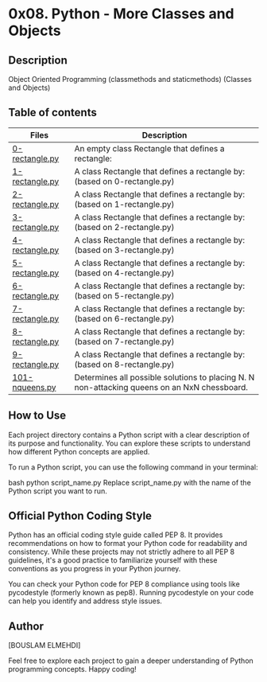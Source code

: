 # 0x08. Python - More Classes and Objects

## Description
Object Oriented Programming (classmethods and staticmethods) (Classes and Objects)

## Table of contents

Files | Description
----------- | -----------
[0-rectangle.py](./0-rectangle.py) | An empty class Rectangle that defines a rectangle:
[1-rectangle.py](./1-rectangle.py) | A class Rectangle that defines a rectangle by: (based on 0-rectangle.py)
[2-rectangle.py](./2-rectangle.py) | A class Rectangle that defines a rectangle by: (based on 1-rectangle.py)
[3-rectangle.py](./3-rectangle.py) | A class Rectangle that defines a rectangle by: (based on 2-rectangle.py)
[4-rectangle.py](./4-rectangle.py) | A class Rectangle that defines a rectangle by: (based on 3-rectangle.py)
[5-rectangle.py](./5-rectangle.py) | A class Rectangle that defines a rectangle by: (based on 4-rectangle.py)
[6-rectangle.py](./6-rectangle.py) | A class Rectangle that defines a rectangle by: (based on 5-rectangle.py)
[7-rectangle.py](./7-rectangle.py) | A class Rectangle that defines a rectangle by: (based on 6-rectangle.py)
[8-rectangle.py](./8-rectangle.py) | A class Rectangle that defines a rectangle by: (based on 7-rectangle.py)
[9-rectangle.py](./9-rectangle.py) | A class Rectangle that defines a rectangle by: (based on 8-rectangle.py)
[101-nqueens.py](./101-nqueens.py) | Determines all possible solutions to placing N. N non-attacking queens on an NxN chessboard.
## How to Use

Each project directory contains a Python script with a clear description of its purpose and functionality. You can explore these scripts to understand how different Python concepts are applied.

To run a Python script, you can use the following command in your terminal:

bash
python script_name.py
Replace script_name.py with the name of the Python script you want to run.

## Official Python Coding Style
Python has an official coding style guide called PEP 8. It provides recommendations on how to format your Python code for readability and consistency. While these projects may not strictly adhere to all PEP 8 guidelines, it's a good practice to familiarize yourself with these conventions as you progress in your Python journey.

You can check your Python code for PEP 8 compliance using tools like pycodestyle (formerly known as pep8). Running pycodestyle on your code can help you identify and address style issues.

## Author
[BOUSLAM ELMEHDI]

Feel free to explore each project to gain a deeper understanding of Python programming concepts. Happy coding!

